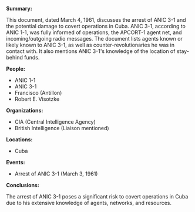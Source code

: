 **Summary:**

This document, dated March 4, 1961, discusses the arrest of ANIC 3-1 and the potential damage to covert operations in Cuba. ANIC 3-1, according to ANIC 1-1, was fully informed of operations, the APCORT-1 agent net, and incoming/outgoing radio messages. The document lists agents known or likely known to ANIC 3-1, as well as counter-revolutionaries he was in contact with. It also mentions ANIC 3-1's knowledge of the location of stay-behind funds.

**People:**

*   ANIC 1-1
*   ANIC 3-1
*   Francisco (Antillon)
*   Robert E. Visotzke

**Organizations:**

*   CIA (Central Intelligence Agency)
*   British Intelligence (Liaison mentioned)

**Locations:**

*   Cuba

**Events:**

*   Arrest of ANIC 3-1 (March 3, 1961)

**Conclusions:**

The arrest of ANIC 3-1 poses a significant risk to covert operations in Cuba due to his extensive knowledge of agents, networks, and resources.
